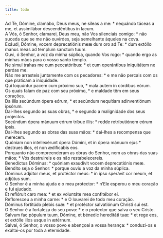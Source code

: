 ```yaml
---
title: todo
---
```

<div class="dropcap text-justify">Ad Te, Dómine, clamábo, Deus meus, ne síleas a me: * nequándo táceas a me, et assimilábor descendéntibus in lacum.</div>
<div class="dropcap text-justify">A Vós, ó Senhor, clamarei, Deus meu, não Vos silenciais comigo: * não suceda que se me não ouvirdes, seja semelhante àqueles na cova.</div>
<div class="text-justify">Exáudi, Dómine, vocem deprecatiónis meæ dum oro ad Te: * dum extóllo manus meas ad templum sanctum tuum.</div>
<div class="text-justify">Ouvi, ó Senhor, a voz da minha súplica, quando Vos rogo: * quando ergo as minhas mãos para o vosso santo templo.</div>
<div class="text-justify">Ne simul trahas me cum peccatóribus: * et cum operántibus iniquitátem ne perdas me.</div>
<div class="text-justify">Não me arrasteis juntamente com os pecadores: * e me não percais com os que praticam a iniquidade.</div>
<div class="text-justify">Qui loquúntur pacem cum próximo suo, * mala autem in córdibus eórum.</div>
<div class="text-justify">Os quais falam de paz com seu próximo, * e maldade têm em seus corações.</div>
<div class="text-justify">Da illis secúndum ópera eórum, * et secúndum nequítiam adinventiónum ipsórum.</div>
<div class="text-justify">Dai-lhes segundo as suas obras, * e segundo a malignidade dos seus projectos.</div>
<div class="text-justify">Secúndum ópera mánuum eórum tríbue illis: * redde retributiónem eórum ipsis.</div>
<div class="text-justify">Dai-lhes segundo as obras das suas mãos: * dai-lhes a recompensa que merecem.</div>
<div class="text-justify">Quóniam non intellexérunt ópera Dómini, et in ópera mánuum ejus * déstrues illos, et non ædificábis eos.</div>
<div class="text-justify">Porquanto não compreenderam as obras do Senhor, nem as obras das suas mãos; * Vós destruireis e os não restabelecereis.</div>
<div class="text-justify">Benedíctus Dóminus: * quóniam exaudívit vocem deprecatiónis meæ.</div>
<div class="text-justify">Bendito seja o Senhor: * porque ouviu a voz da minha súplica.</div>
<div class="text-justify">Dóminus adjútor meus, et protéctor meus: * in ipso sperávit cor meum, et adjútus sum.</div>
<div class="text-justify">O Senhor é a minha ajuda e o meu protector: * n’Ele esperou o meu coração e fui ajudado.</div>
<div class="text-justify">Et reflóruit caro mea: * et ex voluntáte mea confitébor ei.</div>
<div class="text-justify">Refloresceu a minha carne: * e O louvarei de todo meu coração.</div>
<div class="text-justify">Dóminus fortitúdo plebis suæ: * et protéctor salvatiónum Christi sui est.</div>
<div class="text-justify">O Senhor é a fortaleza do seu povo: * e o protector que salva o seu Cristo.</div>
<div class="text-justify">Salvum fac pópulum tuum, Dómine, et bénedic hereditáti tuæ: * et rege eos, et extólle illos usque in ætérnum.</div>
<div class="text-justify">Salvai, ó Senhor, o vosso povo e abençoai a vossa herança: * conduzi-os e exaltai-os por toda a eternidade.</div>
